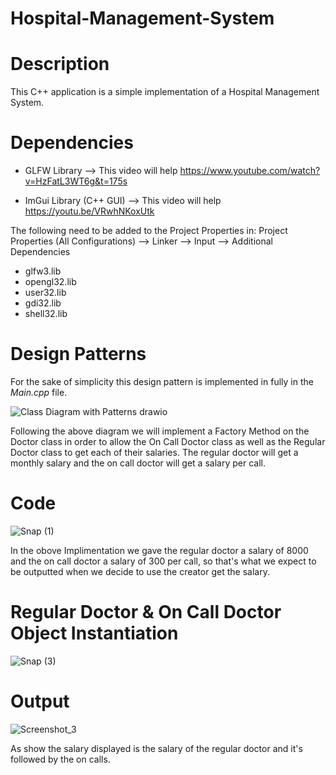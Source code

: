 # Hospital-Management-System

# Description
This C++ application is a simple implementation of a Hospital Management System.

# Dependencies
- GLFW Library
--> This video will help
https://www.youtube.com/watch?v=HzFatL3WT6g&t=175s

- ImGui Library (C++ GUI)
--> This video will help
https://youtu.be/VRwhNKoxUtk

The following need to be added to the Project Properties in:
Project Properties (All Configurations) --> Linker --> Input --> Additional Dependencies
* glfw3.lib
* opengl32.lib
* user32.lib
* gdi32.lib
* shell32.lib

# Design Patterns
For the sake of simplicity this design pattern is implemented in fully in the *Main.cpp* file.

![Class Diagram with Patterns drawio](https://user-images.githubusercontent.com/69485266/206863499-85a72b3d-5c2c-4210-9389-8f6008cf6c1e.png)

Following the above diagram we will implement a Factory Method on the Doctor class in order to allow the On Call Doctor class as well as the Regular Doctor class to get each of their salaries. The regular doctor will get a monthly salary and the on call doctor will get a salary per call.

# Code
![Snap (1)](https://user-images.githubusercontent.com/69485266/206863884-1d859d4c-d11a-41e9-b6fd-f0b2ed9e6d53.png)

In the obove Implimentation we gave the regular doctor a salary of 8000 and the on call doctor a salary of 300 per call, so that's what we expect to be outputted when we decide to use the creator get the salary.

# Regular Doctor & On Call Doctor Object Instantiation 
![Snap (3)](https://user-images.githubusercontent.com/69485266/206864057-b5e14868-0d20-4a52-8ce7-0caeaae826ac.png)

# Output
![Screenshot_3](https://user-images.githubusercontent.com/69485266/206864155-b26f1ef8-e7b5-448e-8cbf-28da5dd21bbf.png)

As show the salary displayed is the salary of the regular doctor and it's followed by the on calls.
